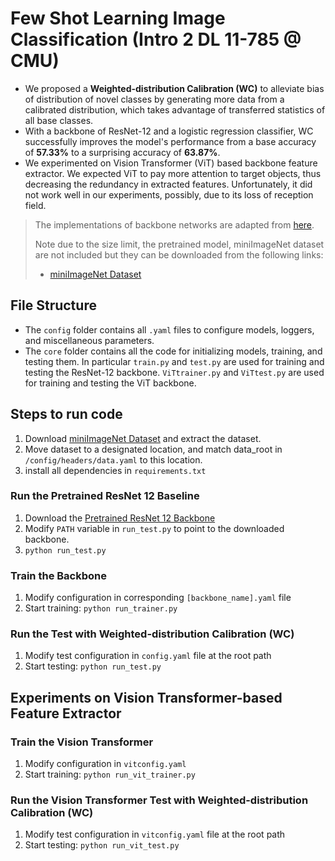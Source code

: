 # Few Shot Learning Image Classification (Intro 2 DL 11-785 @ CMU)

- We proposed a **Weighted-distribution Calibration (WC)** to alleviate bias of distribution of novel classes by generating more data from a calibrated distribution, which takes advantage of transferred statistics of all base classes.
- With a backbone of ResNet-12 and a logistic regression classifier, WC successfully improves the model's performance from a base accuracy of **57.33\%** to a surprising accuracy of **63.87\%**.
- We experimented on Vision Transformer (ViT) based backbone feature extractor. We expected ViT to pay more attention to target objects, thus decreasing the redundancy in extracted features. Unfortunately, it did not work well in our experiments, possibly, due to its loss of reception field.

> The implementations of backbone networks are adapted from [here](https://github.com/RL-VIG/LibFewShot). 
>
> Note due to the size limit, the pretrained model, miniImageNet dataset are not included but they can be downloaded from the following links:
>
> - [miniImageNet Dataset](https://drive.google.com/file/d/1wnm7AqyuKWS-XvDfbm0qxF2O2uUZ191V/view?usp=sharing)



## File Structure

- The `config` folder contains all `.yaml` files to configure models, loggers, and miscellaneous parameters.
- The `core` folder contains all the code for initializing models, training, and testing them. In particular `train.py` and `test.py` are used for training and testing the ResNet-12 backbone. `ViTtrainer.py` and `ViTtest.py` are used for training and testing the ViT backbone.


## Steps to run code

1. Download [miniImageNet Dataset](https://drive.google.com/file/d/1wnm7AqyuKWS-XvDfbm0qxF2O2uUZ191V/view?usp=sharing) and extract the dataset.
2. Move dataset to a designated location, and match data_root in `/config/headers/data.yaml` to this location.
3. install all dependencies in `requirements.txt`

### Run the Pretrained ResNet 12 Baseline

1. Download the [Pretrained ResNet 12 Backbone](https://drive.google.com/drive/folders/1BDIeiQuSNqAfksurLtZ3FL6Ds3v41da0?usp=sharing)
2. Modify `PATH` variable in `run_test.py` to point to the downloaded backbone.
3. `python run_test.py`

### Train the Backbone

1. Modify configuration in corresponding `[backbone_name].yaml` file
2. Start training: `python run_trainer.py`

### Run the Test with Weighted-distribution Calibration (WC)

1. Modify test configuration in  `config.yaml`  file at the root path
2. Start testing: `python run_test.py`

## Experiments on Vision Transformer-based Feature Extractor

### Train the Vision Transformer

1. Modify configuration in `vitconfig.yaml`
2. Start training: `python run_vit_trainer.py`

### Run the Vision Transformer Test with Weighted-distribution Calibration (WC)

1. Modify test configuration in `vitconfig.yaml` file at the root path
2. Start testing: `python run_vit_test.py`
